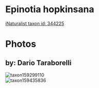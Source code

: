 
Epinotia hopkinsana
===================
  
[iNaturalist taxon id: 344225](https://www.inaturalist.org/taxa/344225)
# Photos

## by: Dario Taraborelli
  
![taxon159299110](https://inaturalist-open-data.s3.amazonaws.com/photos/170712276/medium.jpg)  
![taxon159435836](https://inaturalist-open-data.s3.amazonaws.com/photos/170862071/medium.jpg)